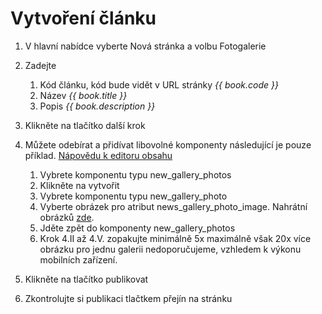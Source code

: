 # Vytvoření článku

1. V hlavní nabídce vyberte Nová stránka a volbu Fotogalerie
2. Zadejte
   1. Kód článku, kód bude vidět v URL stránky _{{ book.code }}_
   2. Název _{{ book.title }}_
   3. Popis _{{ book.description }}_

3. Klikněte na tlačítko další krok
4. Můžete odebírat a přidívat libovolné komponenty následující je pouze příklad. [Nápovědu k editoru obsahu](/editor-obsahu.md)
   1. Vybrete komponentu typu new_gallery_photos
   2. Klikněte na vytvořit
   3. Vybrete komponentu typu new_gallery_photo
   4. Vyberte obrázek pro atribut news_gallery_photo_image. Nahrátní obrázků [zde](/pridani-obrazku-a-priloh-do-systemu.md).
   6. Jděte zpět do komponenty new_gallery_photos
   7. Krok 4.II až 4.V. zopakujte minimálně 5x maximálně však 20x více obrázku pro jednu galerii nedoporučujeme, vzhledem k výkonu mobilních zařízení.    
5. Klikněte na tlačítko publikovat
6. Zkontrolujte si publikaci tlačtkem přejín na stránku
